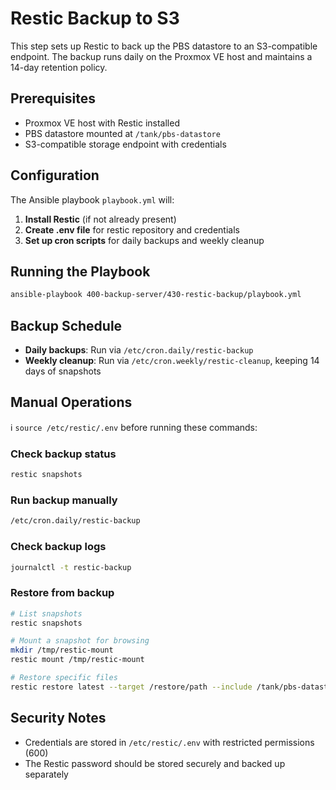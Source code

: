# Restic Backup to S3

This step sets up Restic to back up the PBS datastore to an S3-compatible endpoint. The backup runs daily on the Proxmox VE host and maintains a 14-day retention policy.

## Prerequisites

- Proxmox VE host with Restic installed
- PBS datastore mounted at `/tank/pbs-datastore`
- S3-compatible storage endpoint with credentials

## Configuration

The Ansible playbook `playbook.yml` will:

1. **Install Restic** (if not already present)
2. **Create .env file** for restic repository and credentials
3. **Set up cron scripts** for daily backups and weekly cleanup

## Running the Playbook

```bash
ansible-playbook 400-backup-server/430-restic-backup/playbook.yml
```

## Backup Schedule

- **Daily backups**: Run via `/etc/cron.daily/restic-backup`
- **Weekly cleanup**: Run via `/etc/cron.weekly/restic-cleanup`, keeping 14 days of snapshots

## Manual Operations

ℹ️ `source /etc/restic/.env` before running these commands:

### Check backup status
```bash
restic snapshots
```

### Run backup manually
```bash
/etc/cron.daily/restic-backup
```

### Check backup logs
```bash
journalctl -t restic-backup
```

### Restore from backup
```bash
# List snapshots
restic snapshots

# Mount a snapshot for browsing
mkdir /tmp/restic-mount
restic mount /tmp/restic-mount

# Restore specific files
restic restore latest --target /restore/path --include /tank/pbs-datastore/specific-file
```

## Security Notes

- Credentials are stored in `/etc/restic/.env` with restricted permissions (600)
- The Restic password should be stored securely and backed up separately

